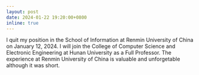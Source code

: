 ```yaml
---
layout: post
date: 2024-01-22 19:20:00+0800
inline: true
---
```


I quit my position in the <a href="http://info.ruc.edu.cn/Home/index.htm" style="text-decoration: none">School of Information</a> at <a href="https://en.ruc.edu.cn/" style="text-decoration: none">Renmin University of China</a> on January 12, 2024. I will join the <a href="http://csee.hnu.edu.cn/home.htm" style="text-decoration: none">College of Computer Science and Electronic Engineering</a> at <a href="http://www-en.hnu.edu.cn/" style="text-decoration: none">Hunan University</a> as a Full Professor. The experience at Renmin University of China is valuable and unforgetable although it was short.
